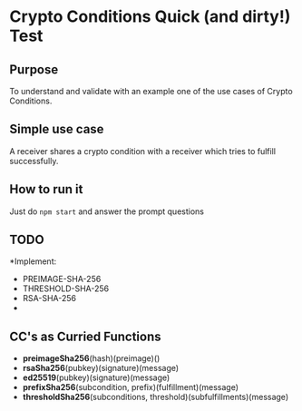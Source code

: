 # Crypto Conditions Quick (and dirty!) Test

## Purpose

To understand and validate with an example one of the use cases of Crypto Conditions.

## Simple use case

A receiver shares a crypto condition with a receiver which tries to fulfill successfully.

## How to run it

Just do `npm start` and answer the prompt questions

## TODO

*Implement:
* PREIMAGE-SHA-256
* THRESHOLD-SHA-256
* RSA-SHA-256
*

## CC's as Curried Functions

* **preimageSha256**(hash)(preimage)()
* **rsaSha256**(pubkey)(signature)(message)
* **ed25519**(pubkey)(signature)(message)
* **prefixSha256**(subcondition, prefix)(fulfillment)(message)
* **thresholdSha256**(subconditions, threshold)(subfulfillments)(message)
